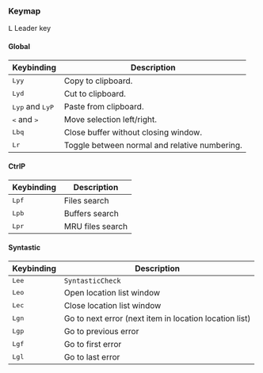 ### Keymap

<kbd>L</kbd> Leader key

#### Global

Keybinding      | Description
----------------|------------------
<kbd>Lyy</kbd> | Copy to clipboard.
<kbd>Lyd</kbd> | Cut to clipboard.
<kbd>Lyp</kbd> and <kbd>LyP</kbd> | Paste from clipboard.
<kbd><</kbd> and <kbd>></kbd> | Move selection left/right.
<kbd>Lbq</kbd> | Close buffer without closing window.
<kbd>Lr</kbd> | Toggle between normal and relative numbering.

#### CtrlP

Keybinding      | Description
----------------|------------------
<kbd>Lpf</kbd> | Files search
<kbd>Lpb</kbd> | Buffers search
<kbd>Lpr</kbd> | MRU files search

#### Syntastic

Keybinding | Description
-----------|------------
<kbd>Lee</kbd> | `SyntasticCheck`
<kbd>Leo</kbd> | Open location list window
<kbd>Lec</kbd> | Close location list window
<kbd>Lgn</kbd> | Go to next error (next item in location location list)
<kbd>Lgp</kbd> | Go to previous error
<kbd>Lgf</kbd> | Go to first error
<kbd>Lgl</kbd> | Go to last error
